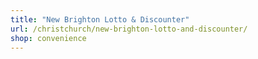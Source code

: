 ```yaml
---
title: "New Brighton Lotto & Discounter"
url: /christchurch/new-brighton-lotto-and-discounter/
shop: convenience
---
```

